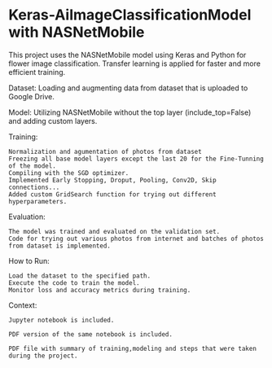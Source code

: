 # Keras-AiImageClassificationModel with NASNetMobile
This project uses the NASNetMobile model using Keras and Python for flower image classification. Transfer learning is applied for faster and more efficient training.

  Dataset: Loading and augmenting data from dataset that is uploaded to Google Drive.
  
  Model: Utilizing NASNetMobile without the top layer (include_top=False) and adding custom layers.

  Training:

    Normalization and agumentation of photos from dataset
    Freezing all base model layers except the last 20 for the Fine-Tunning of the model.
    Compiling with the SGD optimizer.
    Implemented Early Stopping, Droput, Pooling, Conv2D, Skip connections...
    Added custom GridSearch function for trying out different hyperparameters.
    
  Evaluation: 
  
    The model was trained and evaluated on the validation set.
    Code for trying out various photos from internet and batches of photos from dataset is implemented.
    
  How to Run:
  
    Load the dataset to the specified path.
    Execute the code to train the model.
    Monitor loss and accuracy metrics during training.

  Context:
  
    Jupyter notebook is included.
    
    PDF version of the same notebook is included.
    
    PDF file with summary of training,modeling and steps that were taken during the project.
